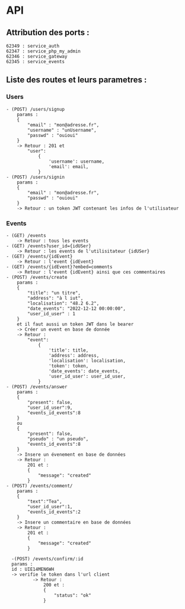# API

## Attribution des ports : 
    62349 : service_auth
    62347 : service_php_my_admin
    62346 : service_gateway
    62345 : service_events

## Liste des routes et leurs parametres : 

### Users
    - (POST) /users/signup
        params :
        {
            "email" : "mon@adresse.fr", 
            "username" : "unUsername",
            "passwd" : "ouioui" 
        }
        -> Retour : 201 et 
            "user": 
                {
                    'username': username,
                    'email': email,
                }
    - (POST) /users/signin
        params :
        {
            "email" : "mon@adresse.fr", 
            "passwd" : "ouioui" 
        }
        -> Retour : un token JWT contenant les infos de l'utilisateur
### Events
    - (GET) /events
        -> Retour : tous les events 
    - (GET) /events?user_id={idUSer} 
        -> Retour : les events de l'utilisitateur {idUSer}
    - (GET) /events/{idEvent}
        -> Retour : l'event {idEvent}
    - (GET) /events/{idEvent}?embed=comments
        -> Retour : l'event {idEvent} ainsi que ces commentaires
    - (POST) /events/create 
        params : 
        {
            "title": "un titre",
            "address": "à l iut",
            "localisation": "48.2 6.2",
            "date_events": "2022-12-12 00:00:00",
            "user_id_user" : 1
        }
        et il faut aussi un token JWT dans le bearer 
        -> Créer un event en base de donnée
        -> Retour : 
            "event": 
                {
                    'title': title,
                    'address': address,
                    'localisation': localisation,
                    'token': token,
                    'date_events': date_events,
                    'user_id_user': user_id_user,
                }
    - (POST) /events/answer
        params : 
        {
            "present": false,
            "user_id_user":9,
            "events_id_events":8
        }
        ou 
        {
            "present": false,
            "pseudo" : "un pseudo",
            "events_id_events":8
        }
        -> Insere un évenement en base de données
        -> Retour : 
            201 et : 
            {
                "message": "created"
            }
    - (POST) /events/comment/
        params :
        {
            "text":"Tea",
            "user_id_user":1,
            "events_id_events":2
        }
        -> Insere un commentaire en base de données
        -> Retour : 
            201 et : 
            {
                "message": "created"
            }
            
      -(POST) /events/confirm/:id
      params : 
      id : UIE14MEN6WH
      -> verifie le token dans l'url client
              -> Retour : 
                  200 et : 
                  {
                      "status": "ok"
                  }
       
       
